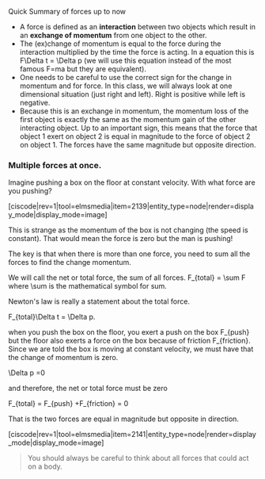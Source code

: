 Quick Summary of forces up to now

- A force is defined as an **interaction** between two objects which result in an **exchange of momentum** from one object to the other.
- The (ex)change of momentum is equal to the force during the interaction multiplied by the time the force is acting. In a equation this is <lrn-math> F\Delta t = \Delta p</lrn-math>  (we will use this equation instead of the most famous <lrn-math>F=ma</lrn-math> but they are equivalent). 
- One needs to be careful to use the correct sign for the change in momentum and for force. In this class, we will always look at one dimensional situation (just right and left). Right is positive while left is negative.
- Because this is an exchange in momentum, the momentum loss of the first object is exactly the same as the momentum gain of the other interacting object. Up to an important sign, this means that the force that object 1 exert on object 2 is equal in magnitude to the force of object 2 on object 1. The forces have the same magnitude but opposite direction.

### Multiple forces at once.

Imagine pushing a box on the floor at constant velocity. With what force are you pushing?

[ciscode|rev=1|tool=elmsmedia|item=2139|entity_type=node|render=display_mode|display_mode=image]

This is strange as the momentum of the box is not changing (the speed is constant). That would mean the force is zero but the man is pushing!

The key is that when there is more than one force, you need to sum all the forces to find the change momentum.

We will call the net or total force, the sum of all forces. <lrn-math>F_{total} = \sum F</lrn-math> where <lrn-math>\sum</lrn-math> is the mathematical symbol for sum.

Newton's law is really a statement about the total force. 

<lrn-math>F_{total}\Delta t = \Delta p</lrn-math>.

when you push the box on the floor, you exert a push on the box <lrn-math>F_{push}</lrn-math> but the floor also exerts a force on the box because of friction <lrn-math>F_{friction}</lrn-math>. Since we are told the box is moving at constant velocity, we must have that the change of momentum is zero.

<lrn-math>\Delta p</lrn-math> =0

and therefore, the net or total force must be zero

<lrn-math>F_{total} = F_{push} +F_{friction} = 0</lrn-math>

That is the two forces are equal in magnitude but opposite in direction.

[ciscode|rev=1|tool=elmsmedia|item=2141|entity_type=node|render=display_mode|display_mode=image]

> You should always be careful to think about all forces that could act on a body.